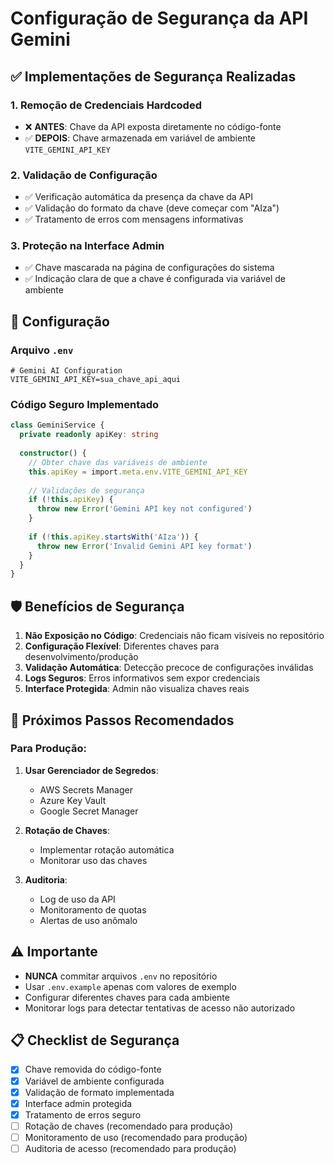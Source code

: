 # Configuração de Segurança da API Gemini

## ✅ Implementações de Segurança Realizadas

### 1. **Remoção de Credenciais Hardcoded**
- ❌ **ANTES**: Chave da API exposta diretamente no código-fonte
- ✅ **DEPOIS**: Chave armazenada em variável de ambiente `VITE_GEMINI_API_KEY`

### 2. **Validação de Configuração**
- ✅ Verificação automática da presença da chave da API
- ✅ Validação do formato da chave (deve começar com "AIza")
- ✅ Tratamento de erros com mensagens informativas

### 3. **Proteção na Interface Admin**
- ✅ Chave mascarada na página de configurações do sistema
- ✅ Indicação clara de que a chave é configurada via variável de ambiente

## 🔧 Configuração

### Arquivo `.env`
```env
# Gemini AI Configuration
VITE_GEMINI_API_KEY=sua_chave_api_aqui
```

### Código Seguro Implementado
```typescript
class GeminiService {
  private readonly apiKey: string
  
  constructor() {
    // Obter chave das variáveis de ambiente
    this.apiKey = import.meta.env.VITE_GEMINI_API_KEY
    
    // Validações de segurança
    if (!this.apiKey) {
      throw new Error('Gemini API key not configured')
    }
    
    if (!this.apiKey.startsWith('AIza')) {
      throw new Error('Invalid Gemini API key format')
    }
  }
}
```

## 🛡️ Benefícios de Segurança

1. **Não Exposição no Código**: Credenciais não ficam visíveis no repositório
2. **Configuração Flexível**: Diferentes chaves para desenvolvimento/produção
3. **Validação Automática**: Detecção precoce de configurações inválidas
4. **Logs Seguros**: Erros informativos sem expor credenciais
5. **Interface Protegida**: Admin não visualiza chaves reais

## 🚀 Próximos Passos Recomendados

### Para Produção:
1. **Usar Gerenciador de Segredos**:
   - AWS Secrets Manager
   - Azure Key Vault
   - Google Secret Manager

2. **Rotação de Chaves**:
   - Implementar rotação automática
   - Monitorar uso das chaves

3. **Auditoria**:
   - Log de uso da API
   - Monitoramento de quotas
   - Alertas de uso anômalo

## ⚠️ Importante

- **NUNCA** commitar arquivos `.env` no repositório
- Usar `.env.example` apenas com valores de exemplo
- Configurar diferentes chaves para cada ambiente
- Monitorar logs para detectar tentativas de acesso não autorizado

## 📋 Checklist de Segurança

- [x] Chave removida do código-fonte
- [x] Variável de ambiente configurada
- [x] Validação de formato implementada
- [x] Interface admin protegida
- [x] Tratamento de erros seguro
- [ ] Rotação de chaves (recomendado para produção)
- [ ] Monitoramento de uso (recomendado para produção)
- [ ] Auditoria de acesso (recomendado para produção)